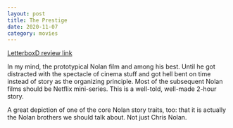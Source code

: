 ```yaml
---
layout: post
title: The Prestige
date: 2020-11-07
category: movies
---
```

 
[LetterboxD review link](https://letterboxd.com/samarthbhaskar/film/the-prestige/)

In my mind, the prototypical Nolan film and among his best. Until he got distracted with the spectacle of cinema stuff and got hell bent on time instead of story as the organizing principle. Most of the subsequent Nolan films should be Netflix mini-series. This is a well-told, well-made 2-hour story.

A great depiction of one of the core Nolan story traits, too: that it is actually the Nolan brothers we should talk about. Not just Chris Nolan.